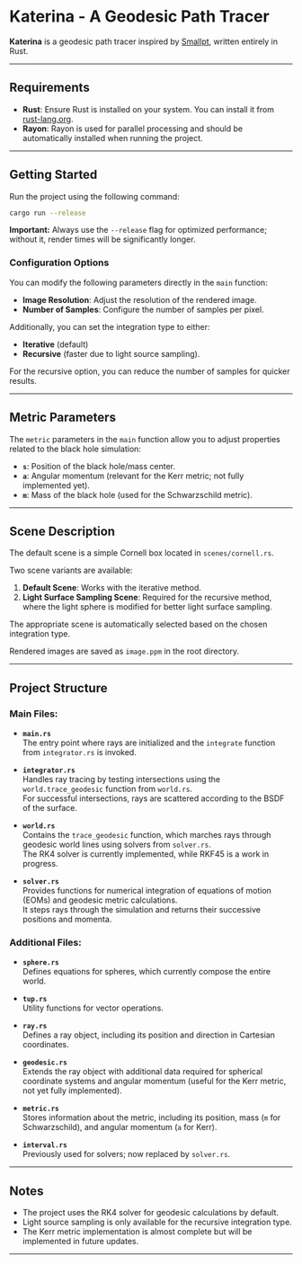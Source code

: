 # Katerina - A Geodesic Path Tracer

**Katerina** is a geodesic path tracer inspired by [Smallpt](https://www.kevinbeason.com/smallpt/#moreinfo), written entirely in Rust.

---

## Requirements

- **Rust**: Ensure Rust is installed on your system. You can install it from [rust-lang.org](https://www.rust-lang.org/).
- **Rayon**: Rayon is used for parallel processing and should be automatically installed when running the project.

---

## Getting Started

Run the project using the following command:  

```bash
cargo run --release  
```

**Important:** Always use the `--release` flag for optimized performance; without it, render times will be significantly longer.

### Configuration Options

You can modify the following parameters directly in the `main` function:

- **Image Resolution**: Adjust the resolution of the rendered image.
- **Number of Samples**: Configure the number of samples per pixel.

Additionally, you can set the integration type to either:  
- **Iterative** (default)  
- **Recursive** (faster due to light source sampling).  

For the recursive option, you can reduce the number of samples for quicker results.

---

## Metric Parameters

The `metric` parameters in the `main` function allow you to adjust properties related to the black hole simulation:

- **`s`**: Position of the black hole/mass center.
- **`a`**: Angular momentum (relevant for the Kerr metric; not fully implemented yet).
- **`m`**: Mass of the black hole (used for the Schwarzschild metric).

---

## Scene Description

The default scene is a simple Cornell box located in `scenes/cornell.rs`.  

Two scene variants are available:
1. **Default Scene**: Works with the iterative method.
2. **Light Surface Sampling Scene**: Required for the recursive method, where the light sphere is modified for better light surface sampling.

The appropriate scene is automatically selected based on the chosen integration type.  

Rendered images are saved as `image.ppm` in the root directory.

---

## Project Structure

### Main Files:
- **`main.rs`**  
  The entry point where rays are initialized and the `integrate` function from `integrator.rs` is invoked.

- **`integrator.rs`**  
  Handles ray tracing by testing intersections using the `world.trace_geodesic` function from `world.rs`.  
  For successful intersections, rays are scattered according to the BSDF of the surface.

- **`world.rs`**  
  Contains the `trace_geodesic` function, which marches rays through geodesic world lines using solvers from `solver.rs`.  
  The RK4 solver is currently implemented, while RKF45 is a work in progress.

- **`solver.rs`**  
  Provides functions for numerical integration of equations of motion (EOMs) and geodesic metric calculations.  
  It steps rays through the simulation and returns their successive positions and momenta.

### Additional Files:
- **`sphere.rs`**  
  Defines equations for spheres, which currently compose the entire world.

- **`tup.rs`**  
  Utility functions for vector operations.

- **`ray.rs`**  
  Defines a ray object, including its position and direction in Cartesian coordinates.

- **`geodesic.rs`**  
  Extends the ray object with additional data required for spherical coordinate systems and angular momentum (useful for the Kerr metric, not yet fully implemented).

- **`metric.rs`**  
  Stores information about the metric, including its position, mass (`m` for Schwarzschild), and angular momentum (`a` for Kerr).

- **`interval.rs`**  
  Previously used for solvers; now replaced by `solver.rs`.

---

## Notes

- The project uses the RK4 solver for geodesic calculations by default.
- Light source sampling is only available for the recursive integration type.
- The Kerr metric implementation is almost complete but will be implemented in future updates.

---
